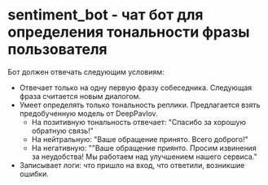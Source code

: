 # sentiment_bot - чат бот для определения тональности фразы пользователя

Бот должен отвечать следующим условиям:
* Отвечает только на одну первую фразу собеседника. Следующая фраза считается новым диалогом.
* Умеет определять только тональность реплики. Предлагается взять предобученную модель от DeepPavlov.
  * На позитивную тональность отвечает: "Спасибо за хорошую обратную связь!"
  * На нейтральную: "Ваше обращение принято. Всего доброго!"
  * На негативную: ""Ваше обращение приянто. Просим извинения за неудобства! Мы работаем над улучшением нашего сервиса."
* Записывает логи: что пришло на вход, что ответили, возникшие ошибки.
